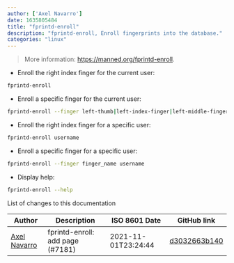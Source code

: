 ```yaml
---
author: ['Axel Navarro']
date: 1635805484
title: "fprintd-enroll"
description: "fprintd-enroll, Enroll fingerprints into the database."
categories: "linux"
---
```

> More information: <https://manned.org/fprintd-enroll>.

- Enroll the right index finger for the current user:

```bash
fprintd-enroll
```

- Enroll a specific finger for the current user:

```bash
fprintd-enroll --finger left-thumb|left-index-finger|left-middle-finger|left-ring-finger|left-little-finger|right-thumb|right-index-finger|right-middle-finger|right-ring-finger|right-little-finger
```

- Enroll the right index finger for a specific user:

```bash
fprintd-enroll username
```

- Enroll a specific finger for a specific user:

```bash
fprintd-enroll --finger finger_name username
```

- Display help:

```bash
fprintd-enroll --help
```
List of changes to this documentation


Author | Description | ISO 8601 Date | GitHub link
------|-----|-----|-----
[Axel Navarro](mailto:navarroaxel@gmail.com) | fprintd-enroll: add page (#7181) | 2021-11-01T23:24:44 | [d3032663b140](https://github.com/tldr-pages/tldr/commit/d3032663b140dc49a7bcb54b7edf5b777840f717)

